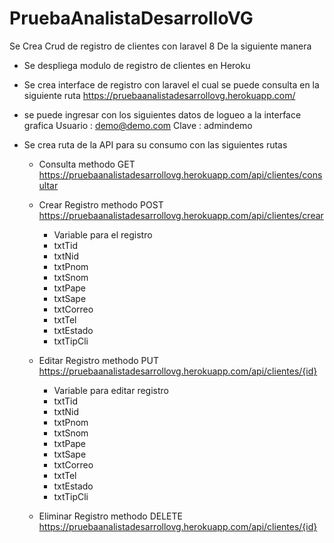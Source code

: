 # PruebaAnalistaDesarrolloVG

Se Crea Crud de registro de clientes con laravel 8 De la siguiente manera  

- Se despliega modulo de registro de clientes en Heroku

- Se crea interface de registro con laravel el cual se puede consulta en la siguiente ruta 
  https://pruebaanalistadesarrollovg.herokuapp.com/

- se puede ingresar con los siguientes datos de logueo a la interface grafica 
  Usuario : demo@demo.com
  Clave : admindemo
 
- Se crea ruta de la API para su consumo con las siguientes rutas 

  - Consulta methodo GET
     https://pruebaanalistadesarrollovg.herokuapp.com/api/clientes/consultar
     
  - Crear Registro methodo POST
     https://pruebaanalistadesarrollovg.herokuapp.com/api/clientes/crear
     
     - Variable para el registro 
     -  txtTid
     -  txtNid
     -  txtPnom
     -  txtSnom
     -  txtPape
     -  txtSape
     -  txtCorreo
     -  txtTel
     -  txtEstado
     -  txtTipCli

  - Editar Registro methodo PUT
    https://pruebaanalistadesarrollovg.herokuapp.com/api/clientes/{id}
    
     - Variable para editar registro 
     -  txtTid
     -  txtNid
     -  txtPnom
     -  txtSnom
     -  txtPape
     -  txtSape
     -  txtCorreo
     -  txtTel
     -  txtEstado
     -  txtTipCli

  - Eliminar Registro  methodo DELETE
    https://pruebaanalistadesarrollovg.herokuapp.com/api/clientes/{id}
     
 
